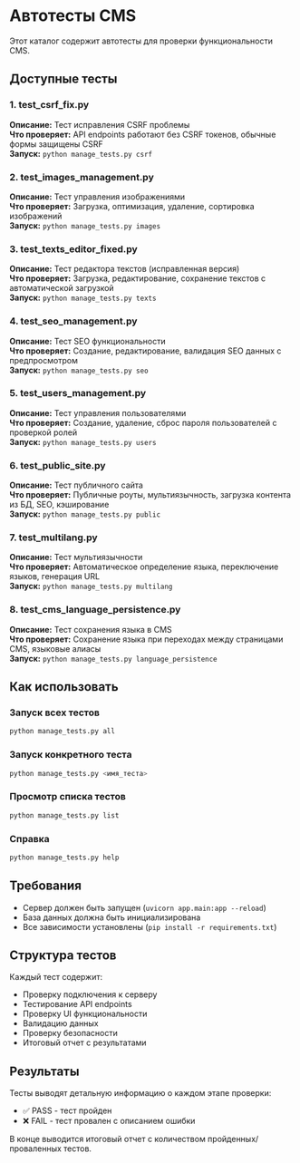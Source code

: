 # Автотесты CMS

Этот каталог содержит автотесты для проверки функциональности CMS.

## Доступные тесты

### 1. test_csrf_fix.py
**Описание:** Тест исправления CSRF проблемы  
**Что проверяет:** API endpoints работают без CSRF токенов, обычные формы защищены CSRF  
**Запуск:** `python manage_tests.py csrf`

### 2. test_images_management.py
**Описание:** Тест управления изображениями  
**Что проверяет:** Загрузка, оптимизация, удаление, сортировка изображений  
**Запуск:** `python manage_tests.py images`

### 3. test_texts_editor_fixed.py
**Описание:** Тест редактора текстов (исправленная версия)  
**Что проверяет:** Загрузка, редактирование, сохранение текстов с автоматической загрузкой  
**Запуск:** `python manage_tests.py texts`

### 4. test_seo_management.py
**Описание:** Тест SEO функциональности  
**Что проверяет:** Создание, редактирование, валидация SEO данных с предпросмотром  
**Запуск:** `python manage_tests.py seo`

### 5. test_users_management.py
**Описание:** Тест управления пользователями  
**Что проверяет:** Создание, удаление, сброс пароля пользователей с проверкой ролей  
**Запуск:** `python manage_tests.py users`

### 6. test_public_site.py
**Описание:** Тест публичного сайта  
**Что проверяет:** Публичные роуты, мультиязычность, загрузка контента из БД, SEO, кэширование  
**Запуск:** `python manage_tests.py public`

### 7. test_multilang.py
**Описание:** Тест мультиязычности  
**Что проверяет:** Автоматическое определение языка, переключение языков, генерация URL  
**Запуск:** `python manage_tests.py multilang`

### 8. test_cms_language_persistence.py
**Описание:** Тест сохранения языка в CMS  
**Что проверяет:** Сохранение языка при переходах между страницами CMS, языковые алиасы  
**Запуск:** `python manage_tests.py language_persistence`

## Как использовать

### Запуск всех тестов
```bash
python manage_tests.py all
```

### Запуск конкретного теста
```bash
python manage_tests.py <имя_теста>
```

### Просмотр списка тестов
```bash
python manage_tests.py list
```

### Справка
```bash
python manage_tests.py help
```

## Требования

- Сервер должен быть запущен (`uvicorn app.main:app --reload`)
- База данных должна быть инициализирована
- Все зависимости установлены (`pip install -r requirements.txt`)

## Структура тестов

Каждый тест содержит:
- Проверку подключения к серверу
- Тестирование API endpoints
- Проверку UI функциональности
- Валидацию данных
- Проверку безопасности
- Итоговый отчет с результатами

## Результаты

Тесты выводят детальную информацию о каждом этапе проверки:
- ✅ PASS - тест пройден
- ❌ FAIL - тест провален с описанием ошибки

В конце выводится итоговый отчет с количеством пройденных/проваленных тестов.